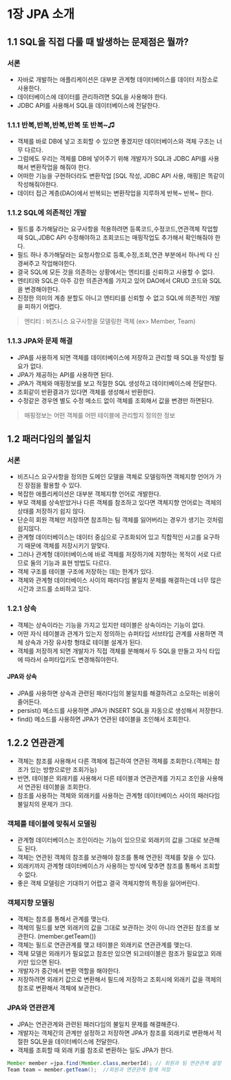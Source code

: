 # 1장 JPA 소개

## 1.1 SQL을 직접 다룰 때 발생하는 문제점은 뭘까?

### 서론
- 자바로 개발하는 애플리케이션은 대부분 관계형 데이터베이스를 데이터 저장소로 사용한다.
- 데이터베이스에 데이터를 관리하려면 SQL을 사용해야 한다.
- JDBC API를 사용해서 SQL을 데이터베이스에 전달한다.

### 1.1.1 반복,반복,반복,반복 또 반복~♫
- 객체를 바로 DB에 넣고 조회할 수 있으면 좋겠지만 데이터베이스와 객체 구조는 너무 다르다.
- 그럼에도 우리는 객체를 DB에 넣어주기 위해 개발자가 SQL과 JDBC API를 사용해서 변환작업을 해줘야 한다.
- 어떠한 기능을 구현하더라도 변환작업 [SQL 작성, JDBC API 사용, 매핑]은 똑같이 작성해줘야한다.
- 데이터 접근 계층(DAO)에서 반복되는 변환작업을 지루하게 반복~ 반복~ 한다.

### 1.1.2 SQL에 의존적인 개발
- 필드를 추가해달라는 요구사항을 적용하려면 등록코드,수정코드,연관객체 작업할 때 SQL,JDBC API 수정해야하고
  조회코드는 매핑작업도 추가해서 확인해줘야 한다.
- 필드 하나 추가해달라는 요청사항으로 등록,수정,조회,연관 부분에서 하나씩 다 신경써주고 작업해야한다.
- 결국 SQL에 모든 것을 의존하는 상황에서는 엔티티를 신뢰하고 사용할 수 없다.
- 엔티티와 SQL은 아주 강한 의존관계를 가지고 있어 DAO에서 CRUD 코드와 SQL을 변경해야한다.
- 진정한 의미의 계층 분할도 아니고 엔티티를 신뢰할 수 없고 SQL에 의존적인 개발을 피하기 어렵다.
> 엔티티 : 비즈니스 요구사항을 모델링한 객체 (ex> Member, Team)

### 1.1.3 JPA와 문제 해결
- JPA를 사용하게 되면 객체를 데이터베이스에 저장하고 관리할 때 SQL을 작성할 필요가 없다.
- JPA가 제공하는 API를 사용하면 된다.
- JPA가 객체와 매핑정보를 보고 적절한 SQL 생성하고 데이터베이스에 전달한다.
- 조회같이 반환결과가 있다면 객체를 생성해서 반환한다.
- 수정같은 경우엔 별도 수정 메소드 없이 객체를 조회해서 값을 변경만 하면된다.
> 매핑정보는 어떤 객체를 어떤 테이블에 관리할지 정의한 정보

## 1.2 패러다임의 불일치 

### 서론
- 비즈니스 요구사항을 정의한 도메인 모델을 객체로 모델링하면 객체지향 언어가 가진 장점을 활용할 수 있다.
- 복잡한 애플리케이션은 대부분 객체지향 언어로 개발한다.
- 부모 객체를 상속받았거나 다른 객체를 참조하고 있다면 객체지향 언어로는 객체의 상태를 저장하기 쉽지 않다.
- 단순히 회원 객체만 저장하면 참조하는 팀 객체를 잃어버리는 경우가 생기는 것처럼 쉽지않다.
- 관계형 데이터베이스는 데이터 중심으로 구조화되어 있고 직합적인 사고를 요구하기 때문에 객체를 저장시키기 알맞다.
- 그러나 관계형 데이터베이스에 바로 객체를 저장하기에 지향하는 목적이 서로 다르므로 둘의 기능과 표현 방법도 다르다.
- 객체 구조를 테이블 구조에 저장하는 데는 한계가 있다.
- 객체와 관계형 데이터베이스 사이의 패러다임 불일치 문제를 해결하는데 너무 많은 시간과 코드를 소비하고 있다.

### 1.2.1 상속
- 객체는 상속이라는 기능을 가지고 있지만 테이블은 상속이라는 기능이 없다.
- 어떤 자식 테이블과 관계가 있는지 정의하는 슈퍼타입 서브타입 관계를 사용하면 객체 상속과 가장 유사항 형태로 테이블 설계가 된다.
- 객체를 저장하게 되면 개발자가 직접 객체를 분해해서 두 SQL을 만들고 자식 타입에 따라서 슈퍼타입키도 변경해줘야한다.
  
#### JPA와 상속
- JPA를 사용하면 상속과 관련된 패러다임의 불일치를 해결하려고 소모하는 비용이 줄어든다.
- persist() 메소드를 사용하면 JPA가 INSERT SQL을 자동으로 생성해서 저장한다.
- find() 메소드를 사용하면 JPA가 연관된 테이블을 조인해서 조회한다.

## 1.2.2 연관관계
- 객체는 참조를 사용해서 다른 객체에 접근하여 연관된 객체를 조회한다.(객체는 참조가 있는 방향으로만 조회가능)
- 반면, 테이블은 외래키를 사용해서 다른 테이블과 연관관계를 가지고 조인을 사용해서 연관된 테이블을 조회한다.
- 참조를 사용하는 객체와 외래키를 사용하는 관계형 데이터베이스 사이의 패러다임 불일치의 문제가 크다.

### 객체를 테이블에 맞춰서 모델링
- 관계형 데이터베이스는 조인이라는 기능이 있으므로 외래키의 값을 그대로 보관해도 된다. 
- 객체는 연관된 객체의 참조를 보관해야 참조를 통해 연관된 객체를 찾을 수 있다.
- 외래키까지 관계형 데이터베이스가 사용하는 방식에 맞추면 참조를 통해서 조회할 수 없다.
- 좋은 객체 모델링은 기대하기 어렵고 결국 객체지향의 특징을 잃어버린다.

### 객체지향 모델링
- 객체는 참조를 통해서 관계를 맺는다.
- 객체의 필드를 보면 외래키의 값을 그대로 보관하는 것이 아니라 연관된 참조를 보관한다. (member.getTeam())
- 객체는 필드로 연관관계를 맺고 테이블은 외래키로 연관관계를 맺는다.
- 객체 모델은 외래키가 필요없고 참조만 있으면 되고테이블은 참조가 필요없고 외래키만 있으면 된다.
- 개발자가 중간에서 변환 역할을 해야한다.
- 저장하려면 외래키 값으로 변환해서 필드에 저장하고 조회시에 외래키 값을 객체의 참조로 변환해서 객체에 보관한다.

### JPA와 연관관계
- JPA는 연관관계와 관련된 패러다임의 불일치 문제를 해결해준다.
- 개발자는 객체간의 관계만 설정하고 저장하면 JPA가 참조를 외래키로 변환해서 적절한 SQL문을 데이터베이스에 전달한다.
- 객체를 조회할 때 외래 키를 참조로 변환하는 일도 JPA가 한다.

```java
Member member =jpa.find(Member.class,merberId); // 회원과 팀 연관관계 설정
Team team = member.getTeam();  //회원과 연관관계 함께 저장
```
